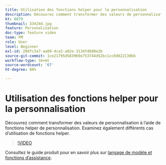```yaml
---
title: Utilisation des fonctions helper pour la personnalisation
description: Découvrez comment transformer des valeurs de personnalisation à l’aide de fonctions helper de personnalisation. Examinez également différents cas d’utilisation de fonctions helper.
kt: 8079
thumbnail: 334244.jpg
feature: Personalization
doc-type: feature video
team: PM
role: User
level: Beginner
exl-id: 20dfc3a7-aa09-4ca2-a02e-3134fd680e2b
source-git-commit: 1ce21795d583969e753744d52bc1cc8d822130bb
workflow-type: tm+mt
source-wordcount: '67'
ht-degree: 80%

---
```


# Utilisation des fonctions helper pour la personnalisation

Découvrez comment transformer des valeurs de personnalisation à l’aide de fonctions helper de personnalisation. Examinez également différents cas d’utilisation de fonctions helper.

>[!VIDEO](https://video.tv.adobe.com/v/334244?quality=12)

Consultez le guide produit pour en savoir plus sur [langage de modèle et fonctions d’assistance](https://experienceleague.adobe.com/docs/journey-optimizer/using/personalization/functions/functions.html?lang=fr).
